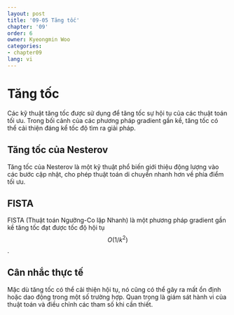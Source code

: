 ```yaml
---
layout: post
title: '09-05 Tăng tốc'
chapter: '09'
order: 6
owner: Kyeongmin Woo
categories:
- chapter09
lang: vi
---
```


# Tăng tốc

Các kỹ thuật tăng tốc được sử dụng để tăng tốc sự hội tụ của các thuật toán tối ưu. Trong bối cảnh của các phương pháp gradient gần kề, tăng tốc có thể cải thiện đáng kể tốc độ tìm ra giải pháp.

## Tăng tốc của Nesterov
Tăng tốc của Nesterov là một kỹ thuật phổ biến giới thiệu động lượng vào các bước cập nhật, cho phép thuật toán di chuyển nhanh hơn về phía điểm tối ưu.

## FISTA
FISTA (Thuật toán Ngưỡng-Co lặp Nhanh) là một phương pháp gradient gần kề tăng tốc đạt được tốc độ hội tụ $$O(1/k^2)$$.

## Cân nhắc thực tế
Mặc dù tăng tốc có thể cải thiện hội tụ, nó cũng có thể gây ra mất ổn định hoặc dao động trong một số trường hợp. Quan trọng là giám sát hành vi của thuật toán và điều chỉnh các tham số khi cần thiết.